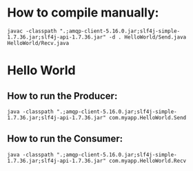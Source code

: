 # How to compile manually:

`javac -classpath ".;amqp-client-5.16.0.jar;slf4j-simple-1.7.36.jar;slf4j-api-1.7.36.jar" -d . HelloWorld/Send.java HelloWorld/Recv.java`

# Hello World

## How to run the Producer:

`java -classpath ".;amqp-client-5.16.0.jar;slf4j-simple-1.7.36.jar;slf4j-api-1.7.36.jar" com.myapp.HelloWorld.Send`

## How to run the Consumer:

`java -classpath ".;amqp-client-5.16.0.jar;slf4j-simple-1.7.36.jar;slf4j-api-1.7.36.jar" com.myapp.HelloWorld.Recv`